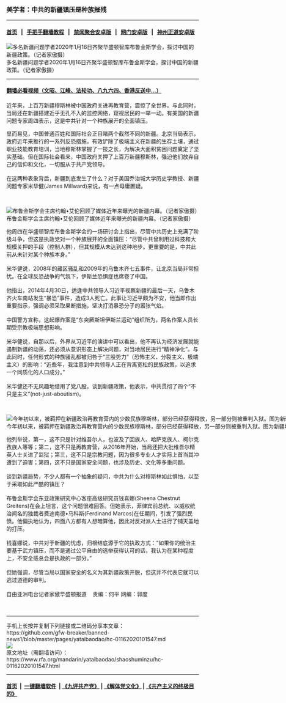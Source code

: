 ### 美学者：中共的新疆镇压是种族摧残
------------------------

#### [首页](https://github.com/gfw-breaker/banned-news1/blob/master/README.md) &nbsp;&nbsp;|&nbsp;&nbsp; [手把手翻墙教程](https://github.com/gfw-breaker/guides/wiki) &nbsp;&nbsp;|&nbsp;&nbsp; [禁闻聚合安卓版](https://github.com/gfw-breaker/bn-android) &nbsp;&nbsp;|&nbsp;&nbsp; [网门安卓版](https://github.com/oGate2/oGate) &nbsp;&nbsp;|&nbsp;&nbsp; [神州正道安卓版](https://github.com/SzzdOgate/update) 



<div id="headerimg">
 <img alt="多名新疆问题学者2020年1月16日齐聚华盛顿智库布鲁金斯学会，探讨中国的新疆政策。（记者家傲摄）" src="https://www.rfa.org/mandarin/yataibaodao/shaoshuminzu/hc-01162020101547.html/M0116-HC1.jpg/@@images/864d46ef-cae4-4f00-9f19-753c89b3499e.jpeg" title="多名新疆问题学者2020年1月16日齐聚华盛顿智库布鲁金斯学会，探讨中国的新疆政策。（记者家傲摄）"/>
 <div id="headerimgcontents">
  <div id="headerimgcaption">
   <span>
    多名新疆问题学者2020年1月16日齐聚华盛顿智库布鲁金斯学会，探讨中国的新疆政策。（记者家傲摄）
   </span>
   <!-- zoomattribute -->
  </div>
  <!-- headerimgcaption -->
 </div>
 <!-- headerimagecontents -->
</div>

<hr/>


#### [翻墙必看视频（文昭、江峰、法轮功、八九六四、香港反送中...）](https://github.com/gfw-breaker/banned-news1/blob/master/pages/link3.md)

<div id="storytext">
 <div>
  <div class="slot_header">
  </div>
 </div>
 <p>
  近年来，上百万新疆穆斯林被中国政府关进再教育营，震惊了全世界。与此同时，当局还在新疆搭建近乎无孔不入的监控网络，窥视居民的一举一动。有美国的新疆问题专家周四表示，这是中共针对一个种族展开的全面镇压。
 </p>
 <p>
  显而易见，中国普通百姓和国际社会正目睹两个截然不同的新疆。北京当局表示，政府近年来推行的一系列反恐措施，有效铲除了极端主义在新疆的生存土壤，通过职业技能教育培训，当地穆斯林掌握了一技之长，为解决大面积贫困问题奠定了坚实基础。但在国际社会看来，中国政府关押了上百万新疆穆斯林，强迫他们放弃自己的信仰和文化，一切服从于共产党领导。
  <br/>
  <br/>
  在这两种表象背后，新疆到底发生了什么？对于美国乔治城大学历史学教授、新疆问题专家米华健(James Millward)来说，有一点毋庸置疑。
 </p>
 <p>
  <br/>
  <div class="image-inline captioned" style="width:1784px;">
   <div style="width:1784px;">
    <img alt="布鲁金斯学会主席约翰•艾伦回顾了媒体近年来曝光的新疆内幕。（记者家傲摄）" src="https://www.rfa.org/mandarin/yataibaodao/shaoshuminzu/hc-01162020101547.html/M0116-HC2.jpg" title="布鲁金斯学会主席约翰•艾伦回顾了媒体近年来曝光的新疆内幕。（记者家傲摄）"/>
   </div>
   <div class="image-caption">
    <span style="width:1784px;">
     布鲁金斯学会主席约翰•艾伦回顾了媒体近年来曝光的新疆内幕。（记者家傲摄）
    </span>
    <span class="copyright">
    </span>
   </div>
  </div>
 </p>
 <p>
  他周四在华盛顿智库布鲁金斯学会的一场研讨会上指出，尽管中共历史上充满了阶级斗争，但这是执政党对一个种族展开的全面镇压：“尽管中共曾利用过科技和大规模关押的手段（控制人群），但其规模从未达到这种地步。更重要的是，中共此前从未针对某个种族本身。”
  <br/>
  <br/>
  米华健说，2008年的藏区骚乱和2009年的乌鲁木齐七五事件，让北京当局非常担忧。在全球反恐战争的气氛下，伊斯兰恐惧症也席卷了中国。
  <br/>
  <br/>
  他指出，2014年4月30日，适逢中共领导人习近平视察新疆的最后一天，乌鲁木齐火车南站发生“暴恐”事件，造成3人死亡。此事让习近平颇为不安，他当即作出重要指示，强调必须采取果断措施，坚决打消暴恐分子的嚣张气焰。
  <br/>
  <br/>
  中国警方宣称，这起爆炸案是“东突厥斯坦伊斯兰运动”组织所为，两名作案人员长期受宗教极端思想影响。
  <br/>
  <br/>
  米华健说，自那以后，外界从习近平的演讲中可以看出，他不再认为经济发展就能遏制新疆的动荡，还必须从意识形态上解决问题，对当地居民进行“精神净化”。与此同时，任何形式的种族骚乱都被归咎于“三股势力”（恐怖主义、分裂主义、极端主义）的影响：“近些年，我注意到中共领导人正在背离宽松的民族政策，以追求一个同质化的人口成分。”
  <br/>
  <br/>
  米华健还不无风趣地借用了党八股。谈到新疆政策，他表示，中共贯彻了四个“不只是主义”(not-just-aboutism)。
 </p>
 <p>
  <br/>
  <div class="image-inline captioned" style="width:1500px;">
   <div style="width:1500px;">
    <img alt="今年初以来，被羁押在新疆政治再教育营内的少数民族穆斯林，部分已经获得释放，另一部分则被重判入狱。图为新疆地区和田郊区一所再教育营。（资料图/法新社）" src="https://www.rfa.org/mandarin/yataibaodao/shaoshuminzu/gf2-10302019091418.html/000_1HS4C2.jpg" title="今年初以来，被羁押在新疆政治再教育营内的少数民族穆斯林，部分已经获得释放，另一部分则被重判入狱。图为新疆地区和田郊区一所再教育营。（资料图/法新社）"/>
   </div>
   <div class="image-caption">
    <span style="width:1500px;">
     今年初以来，被羁押在新疆政治再教育营内的少数民族穆斯林，部分已经获得释放，另一部分则被重判入狱。图为新疆地区和田郊区一所再教育营。（资料图/法新社）
    </span>
    <span class="copyright">
    </span>
   </div>
  </div>
 </p>
 <p>
  他列举说，第一，这不只是针对维吾尔人，也波及了回族人、哈萨克族人、柯尔克孜族人等等；第二，这不只是再教育营，从2016年开始，当局还把大批维吾尔精英人士关进了监狱；第三，这不只是宗教问题，因为很多专业人才实际上首当其冲遭到了迫害；第四，这不只是国家安全问题，也涉及历史、文化等多重问题。
  <br/>
  <br/>
  谈到新疆局势，不少人都有一个抽象的疑问，中共为什么对穆斯林如此惧怕，以至于采取如此严酷的镇压？
  <br/>
  <br/>
  布鲁金斯学会东亚政策研究中心客座高级研究员钱喜娜(Sheena Chestnut Greitens)在会上坦言，这个问题很难回答。但她表示，菲律宾前总统、以威权统治闻名的独裁者费迪南德•马科斯(Ferdinand Marcos)在任期间，引发了强烈民愤。他偏执地认为，四面八方都有人想暗算他，因此对反对派人士进行了铺天盖地的打压。
  <br/>
  <br/>
  钱喜娜说，中共对于新疆的忧虑，归根结底源于它的执政方式：“如果你的统治主要基于武力镇压，而不是通过公平自由的选举获得认可的话，我认为在某种程度上，不安全感总会是执政的一部分。”
  <br/>
  <br/>
  但她强调，尽管当局以国家安全的名义为其新疆政策开脱，但这并不代表它就可以逃过道德的审判。
  <br/>
  <br/>
  自由亚洲电台记者家傲华盛顿报道    责编：何平 网编：郭度
  <br/>
  <br/>
  <br/>
 </p>
</div>

<hr/>
手机上长按并复制下列链接或二维码分享本文章：<br/>
https://github.com/gfw-breaker/banned-news1/blob/master/pages/yataibaodao/hc-01162020101547.md <br/>
<a href='https://github.com/gfw-breaker/banned-news1/blob/master/pages/yataibaodao/hc-01162020101547.md'><img src='https://github.com/gfw-breaker/banned-news1/blob/master/pages/yataibaodao/hc-01162020101547.md.png'/></a> <br/>
原文地址（需翻墙访问）：https://www.rfa.org/mandarin/yataibaodao/shaoshuminzu/hc-01162020101547.html


------------------------
#### [首页](https://github.com/gfw-breaker/banned-news1/blob/master/README.md) &nbsp;|&nbsp; [一键翻墙软件](https://github.com/gfw-breaker/nogfw/blob/master/README.md) &nbsp;| [《九评共产党》](https://github.com/gfw-breaker/9ping.md/blob/master/README.md#九评之一评共产党是什么) | [《解体党文化》](https://github.com/gfw-breaker/jtdwh.md/blob/master/README.md) | [《共产主义的终极目的》](https://github.com/gfw-breaker/gczydzjmd.md/blob/master/README.md)


<img src='http://gfw-breaker.win/banned-news/pages/yataibaodao/hc-01162020101547.md' width='0px' height='0px'/>